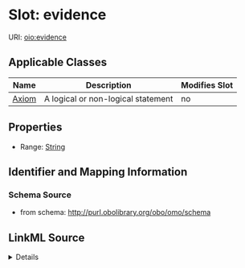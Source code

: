 # Slot: evidence

URI: [oio:evidence](http://www.geneontology.org/formats/oboInOwl#evidence)



<!-- no inheritance hierarchy -->




## Applicable Classes

| Name | Description | Modifies Slot |
| --- | --- | --- |
[Axiom](Axiom.md) | A logical or non-logical statement |  no  |







## Properties

* Range: [String](String.md)





## Identifier and Mapping Information







### Schema Source


* from schema: http://purl.obolibrary.org/obo/omo/schema




## LinkML Source

<details>
```yaml
name: evidence
deprecated: deprecated oboInOwl property
from_schema: http://purl.obolibrary.org/obo/omo/schema
rank: 1000
slot_uri: oio:evidence
alias: evidence
domain_of:
- Axiom
range: string

```
</details>